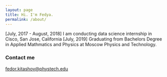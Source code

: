 ```yaml
---
layout: page
title: Hi. I'm Fedya.
permalink: /about/
---
```


[July, 2017 - August, 2018] I am conducting data science internship in Cisco, San Jose, California
[July, 2019] Graduating from Bachelors Degree in Applied Mathmatics and Physics at Moscow Physics and Technology.


### Contact me

[fedor.kitashov@phystech.edu](mailto:email@domain.com)
